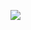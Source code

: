 ![](https://github.com/Crashnorun/Coding_Sketchbook/blob/master/P5/Lightning_01/Animations/Lightning_01.gif)
